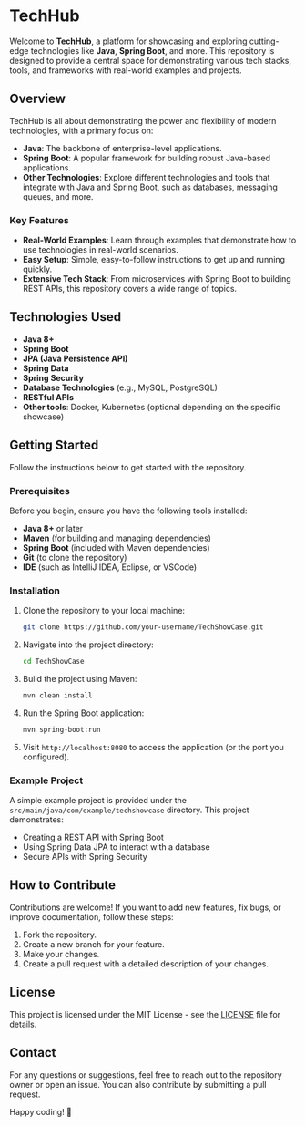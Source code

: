 # TechHub

Welcome to **TechHub**, a platform for showcasing and exploring cutting-edge technologies like **Java**, **Spring Boot**, and more. This repository is designed to provide a central space for demonstrating various tech stacks, tools, and frameworks with real-world examples and projects.

## Overview

TechHub is all about demonstrating the power and flexibility of modern technologies, with a primary focus on:

- **Java**: The backbone of enterprise-level applications.
- **Spring Boot**: A popular framework for building robust Java-based applications.
- **Other Technologies**: Explore different technologies and tools that integrate with Java and Spring Boot, such as databases, messaging queues, and more.

### Key Features

- **Real-World Examples**: Learn through examples that demonstrate how to use technologies in real-world scenarios.
- **Easy Setup**: Simple, easy-to-follow instructions to get up and running quickly.
- **Extensive Tech Stack**: From microservices with Spring Boot to building REST APIs, this repository covers a wide range of topics.

## Technologies Used

- **Java 8+**
- **Spring Boot**
- **JPA (Java Persistence API)**
- **Spring Data**
- **Spring Security**
- **Database Technologies** (e.g., MySQL, PostgreSQL)
- **RESTful APIs**
- **Other tools**: Docker, Kubernetes (optional depending on the specific showcase)

## Getting Started

Follow the instructions below to get started with the repository.

### Prerequisites

Before you begin, ensure you have the following tools installed:

- **Java 8+** or later
- **Maven** (for building and managing dependencies)
- **Spring Boot** (included with Maven dependencies)
- **Git** (to clone the repository)
- **IDE** (such as IntelliJ IDEA, Eclipse, or VSCode)

### Installation

1. Clone the repository to your local machine:

    ```bash
    git clone https://github.com/your-username/TechShowCase.git
    ```

2. Navigate into the project directory:

    ```bash
    cd TechShowCase
    ```

3. Build the project using Maven:

    ```bash
    mvn clean install
    ```

4. Run the Spring Boot application:

    ```bash
    mvn spring-boot:run
    ```

5. Visit `http://localhost:8080` to access the application (or the port you configured).

### Example Project

A simple example project is provided under the `src/main/java/com/example/techshowcase` directory. This project demonstrates:

- Creating a REST API with Spring Boot
- Using Spring Data JPA to interact with a database
- Secure APIs with Spring Security

## How to Contribute

Contributions are welcome! If you want to add new features, fix bugs, or improve documentation, follow these steps:

1. Fork the repository.
2. Create a new branch for your feature.
3. Make your changes.
4. Create a pull request with a detailed description of your changes.

## License

This project is licensed under the MIT License - see the [LICENSE](LICENSE) file for details.

## Contact

For any questions or suggestions, feel free to reach out to the repository owner or open an issue. You can also contribute by submitting a pull request.

Happy coding! 🚀
